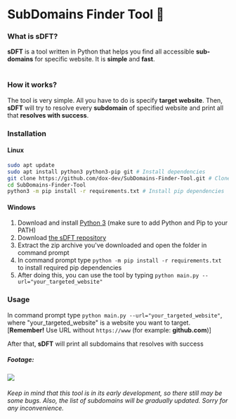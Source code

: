 <!--
      .o8                                      .o8                        
     "888                                     "888                        
 .oooo888   .ooooo.  oooo    ooo          .oooo888   .ooooo.  oooo    ooo 
d88' `888  d88' `88b  `88b..8P'          d88' `888  d88' `88b  `88.  .8'  
888   888  888   888    Y888'    8888888 888   888  888ooo888   `88..8'   
888   888  888   888  .o8"'88b           888   888  888    .o    `888'    
`Y8bod88P" `Y8bod8P' o88'   888o         `Y8bod88P" `Y8bod8P'     `8'     
-->

# SubDomains Finder Tool 🔎
### What is sDFT?
**sDFT** is a tool written in Python that helps you find all accessible **sub-domains** for specific website. It is **simple** and **fast**.
<br><br>

### How it works?
The tool is very simple. All you have to do is specify **target website**. Then, **sDFT** will try to resolve every **subdomain** of specified website and print all that **resolves with success**.

### Installation
#### Linux
```BASH
sudo apt update
sudo apt install python3 python3-pip git # Install dependencies
git clone https://github.com/dox-dev/SubDomains-Finder-Tool.git # Clone sDFT repository
cd SubDomains-Finder-Tool
python3 -m pip install -r requirements.txt # Install pip dependencies
```

#### Windows
1. Download and install [Python 3](https://www.python.org/downloads/) (make sure to add Python and Pip to your PATH)
2. Download [the sDFT repository](https://github.com/dox-dev/SubDomains-Finder-Tool/archive/refs/heads/main.zip)
3. Extract the zip archive you've downloaded and open the folder in command prompt
4. In command prompt type `python -m pip install -r requirements.txt` to install required pip dependencies
5. After doing this, you can use the tool by typing `python main.py --url="your_targeted_website"`

### Usage
In command prompt type `python main.py --url="your_targeted_website"`, where "your_targeted_website" is a website you want to target.
[**Remember!** Use URL without `https://www` (for example: **github.com**)]

After that, **sDFT** will print all subdomains that resolves with success

##### Footage:
![](https://i.ibb.co/9cSYBY9/m91m191sahbfasif03.gif)

###### Keep in mind that this tool is in its early development, so there still may be some bugs. Also, the list of subdomains will be gradually updated. Sorry for any inconvenience.
